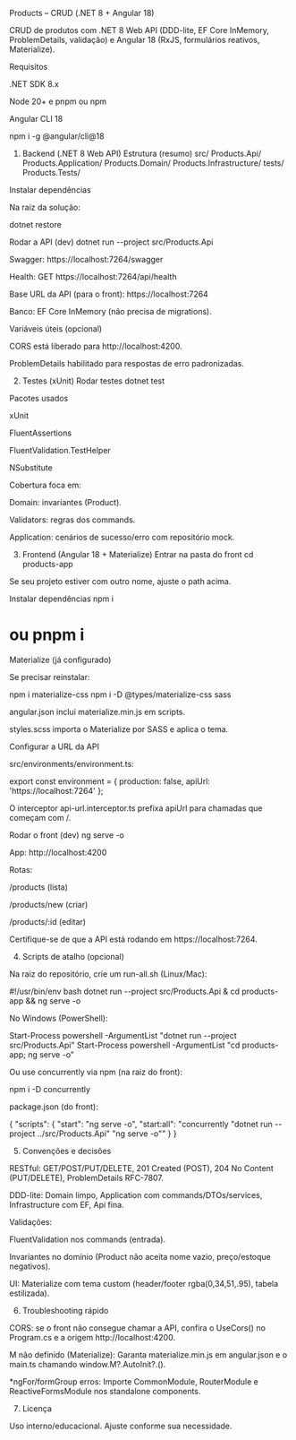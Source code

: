 Products – CRUD (.NET 8 + Angular 18)

CRUD de produtos com .NET 8 Web API (DDD-lite, EF Core InMemory, ProblemDetails, validação) e Angular 18 (RxJS, formulários reativos, Materialize).

Requisitos

.NET SDK 8.x

Node 20+ e pnpm ou npm

Angular CLI 18

npm i -g @angular/cli@18

1) Backend (.NET 8 Web API)
Estrutura (resumo)
src/
  Products.Api/
  Products.Application/
  Products.Domain/
  Products.Infrastructure/
tests/
  Products.Tests/

Instalar dependências

Na raiz da solução:

dotnet restore

Rodar a API (dev)
dotnet run --project src/Products.Api


Swagger: https://localhost:7264/swagger

Health: GET https://localhost:7264/api/health

Base URL da API (para o front): https://localhost:7264

Banco: EF Core InMemory (não precisa de migrations).

Variáveis úteis (opcional)

CORS está liberado para http://localhost:4200.

ProblemDetails habilitado para respostas de erro padronizadas.

2) Testes (xUnit)
Rodar testes
dotnet test

Pacotes usados

xUnit

FluentAssertions

FluentValidation.TestHelper

NSubstitute

Cobertura foca em:

Domain: invariantes (Product).

Validators: regras dos commands.

Application: cenários de sucesso/erro com repositório mock.

3) Frontend (Angular 18 + Materialize)
Entrar na pasta do front
cd products-app


Se seu projeto estiver com outro nome, ajuste o path acima.

Instalar dependências
npm i
# ou pnpm i

Materialize (já configurado)

Se precisar reinstalar:

npm i materialize-css
npm i -D @types/materialize-css sass


angular.json inclui materialize.min.js em scripts.

styles.scss importa o Materialize por SASS e aplica o tema.

Configurar a URL da API

src/environments/environment.ts:

export const environment = {
  production: false,
  apiUrl: 'https://localhost:7264'
};


O interceptor api-url.interceptor.ts prefixa apiUrl para chamadas que começam com /.

Rodar o front (dev)
ng serve -o


App: http://localhost:4200

Rotas:

/products (lista)

/products/new (criar)

/products/:id (editar)

Certifique-se de que a API está rodando em https://localhost:7264.

4) Scripts de atalho (opcional)

Na raiz do repositório, crie um run-all.sh (Linux/Mac):

#!/usr/bin/env bash
dotnet run --project src/Products.Api &
cd products-app && ng serve -o


No Windows (PowerShell):

Start-Process powershell -ArgumentList "dotnet run --project src/Products.Api"
Start-Process powershell -ArgumentList "cd products-app; ng serve -o"


Ou use concurrently via npm (na raiz do front):

npm i -D concurrently


package.json (do front):

{
  "scripts": {
    "start": "ng serve -o",
    "start:all": "concurrently \"dotnet run --project ../src/Products.Api\" \"ng serve -o\""
  }
}

5) Convenções e decisões

RESTful: GET/POST/PUT/DELETE, 201 Created (POST), 204 No Content (PUT/DELETE), ProblemDetails RFC-7807.

DDD-lite: Domain limpo, Application com commands/DTOs/services, Infrastructure com EF, Api fina.

Validações:

FluentValidation nos commands (entrada).

Invariantes no domínio (Product não aceita nome vazio, preço/estoque negativos).

UI: Materialize com tema custom (header/footer rgba(0,34,51,.95), tabela estilizada).

6) Troubleshooting rápido

CORS: se o front não consegue chamar a API, confira o UseCors() no Program.cs e a origem http://localhost:4200.

M não definido (Materialize):
Garanta materialize.min.js em angular.json e o main.ts chamando window.M?.AutoInit?.().

*ngFor/formGroup erros:
Importe CommonModule, RouterModule e ReactiveFormsModule nos standalone components.

7) Licença

Uso interno/educacional. Ajuste conforme sua necessidade.